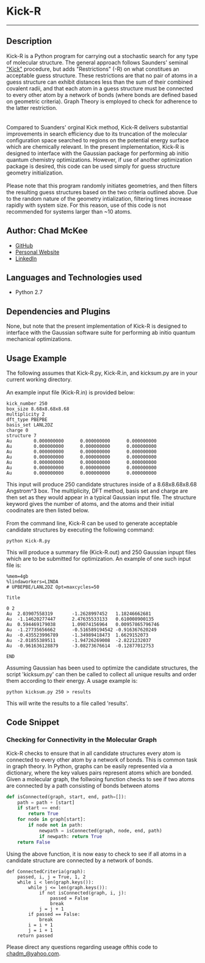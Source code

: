 # Kick-R
---

## Description
Kick-R is a Python program for carrying out a stochastic search for any type of molecular structure. 
The general approach follows Saunders' seminal <a href='http://onlinelibrary.wiley.com/doi/10.1002/jcc.10407/abstract'>"Kick"</a> procedure, but adds "Restrictions" (-R) on 
what constitues an acceptable guess structure.  These restrictions are that no pair of atoms in a 
guess structure can exhibit distances less than the sum of their combined covalent radii, and that
each atom in a guess structure must be connected to every other atom by a network of bonds (where
bonds are defined based on geometric criteria).  Graph Theory is employed to check for adherence
to the latter restriction.  
<br>
<br>
Compared to Suanders' orginal Kick method, Kick-R delivers substantial improvements
in search efficiency due to its truncation of the molecular configuration space searched to
regions on the potential energy surface which are chemically relevant.  In the present implementation, Kick-R is designed to interface
with the Gaussian package for performing ab initio quantum chemistry optimizations.  However, if use
of another optimization package is desired, this code can be used simply
for guess structure geometry initialization.
<br>
<br>
Please note that this program randomly initiates geometries, and then filters the
resulting guess structures based on the two criteria outlined above.  Due to the random
nature of the geometry intialization, filtering times increase rapidly with system size.
For this reason, use of this code is not recommended for systems larger than 
~10 atoms.



## Author: Chad McKee
* <a href="https://github.com/chadm9">GitHub</a>
* <a href="http://wchadmckee.com/">Personal Website</a>
* <a href="https://www.linkedin.com/in/w-chad-mckee-88939163/">LinkedIn</a>

## Languages and Technologies used
* Python 2.7


## Dependencies and Plugins
None, but note that the present implementation of Kick-R is designed to 
interface with the Gaussian software suite for performing ab initio quantum
mechanical optimizations.

## Usage Example

The following assumes that Kick-R.py, Kick-R.in, and kicksum.py
are in your current working directory.
<br>
<br>
An example input file (Kick-R.in) is provided below:

```
kick_number 250
box_size 8.68x8.68x8.68
multiplicity 2
dft_type PBEPBE
basis_set LANL2DZ
charge 0
structure 7
Au        0.000000000      0.000000000      0.000000000
Au        0.000000000      0.000000000      0.000000000
Au        0.000000000      0.000000000      0.000000000
Au        0.000000000      0.000000000      0.000000000
Au        0.000000000      0.000000000      0.000000000
Au        0.000000000      0.000000000      0.000000000
Au        0.000000000      0.000000000      0.000000000
```

This input will produce 250 candidate structures inside of a
8.68x8.68x8.68 Angstrom^3 box.  The multiplicity, DFT method,
basis set and charge are then set as they would appear in a typical
Gaussian input file.  The structure keyword gives the number of atoms,
and the atoms and their initial coodinates are then listed below.
<br>
<br>
From the command line, Kick-R can be used to generate acceptable candidate structures
by executing the following command:
```
python Kick-R.py
```
This will produce a summary file (Kick-R.out) and 250 Gaussian inpupt files which are to be submitted for 
optimization.  An example of one such input file is:

```
%mem=4gb
%lindaworkers=LINDA
# UPBEPBE/LANL2DZ Opt=maxcycles=50

Title

0 2
Au  2.03907558319       -1.2628997452   1.18246662681
Au  -1.14620277447      2.47635533133   0.610008900135
Au  0.594469179038      1.09074156964   0.00957865796746
Au  -1.27735656662      -0.516589194542 -0.916367620249
Au  -0.435523996789     -1.34989418473  1.6629152073
Au  -2.01855389511      -1.94726269008  -2.8221232037
Au  -0.961636128879     -3.08273676614  -0.12877012753

END
```
Assuming Gaussian has been used to optimize the candidate structures,
the script 'kicksum.py' can then be called to collect all unique results
and order them according to their energy.  A usage example is:
```
python kicksum.py 250 > results
```
This will write the results to a file called 'results'.






## Code Snippet

### Checking for Connectivity in the Molecular Graph
Kick-R checks to ensure that in all candidate structures every atom is connected
to every other atom by a network of bonds.  This is common task in graph theory.
In Python, graphs can be easily represented via a dictionary, where the key values
 pairs represent atoms which are bonded.  Given a molecular graph, the follwoing
 function checks to see if two atoms are connected by a path consisting of 
 bonds between atoms
<br>
```Python
def isConnected(graph, start, end, path=[]):
    path = path + [start]
    if start == end:
        return True
    for node in graph[start]:
        if node not in path:
            newpath = isConnected(graph, node, end, path)
            if newpath: return True
    return False
```
Using the above function, it is now easy to check to see if all
atoms in a candidate structure are connected by a network of bonds.
```
def ConnectedCriteria(graph):
    passed, i, j = True, 1, 2
    while i < len(graph.keys()):
        while j <= len(graph.keys()):
            if not isConnected(graph, i, j):
                passed = False
                break
            j = j + 1
        if passed == False:
            break
        i = i + 1
        j = i + 1
    return passed
```
Please direct any questions regarding useage ofthis code to chadm_@yahoo.com.
